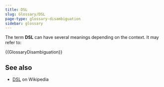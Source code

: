 ```yaml
---
title: DSL
slug: Glossary/DSL
page-type: glossary-disambiguation
sidebar: glossary
---
```


The term **DSL** can have several meanings depending on the context. It may refer to:

{{GlossaryDisambiguation}}

## See also

- [DSL](<https://en.wikipedia.org/wiki/DSL_(disambiguation)>) on Wikipedia
